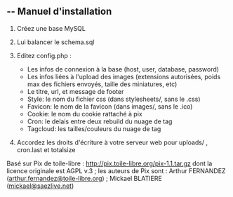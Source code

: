 --
Manuel d'installation 
--

1. Créez une base MySQL

2. Lui balancer le schema.sql

3. Editez config.php :
    - Les infos de connexion à la base (host, user, database, password)
    - Les infos liées à l'upload des images (extensions autorisées, poids max des fichiers envoyés, taille des miniatures, etc)
    - Le titre, url, et message de footer
    - Style: le nom du fichier css (dans stylesheets/, sans le .css)
    - Favicon: le nom de la favicon (dans images/, sans le .ico)
    - Cookie: le nom du cookie rattaché à pix
    - Cron: le delais entre deux rebuild du nuage de tag
    - Tagcloud: les tailles/couleurs du nuage de tag

4. Accordez les droits d'écriture à votre serveur web pour uploads/ , cron.last et totalsize


Basé sur Pix de toile-libre : http://pix.toile-libre.org/pix-1.1.tar.gz dont la licence originale est AGPL v.3 ; les auteurs de Pix sont  : Arthur FERNANDEZ (arthur.fernandez@toile-libre.org) ; Mickael BLATIERE (mickael@saezlive.net)
